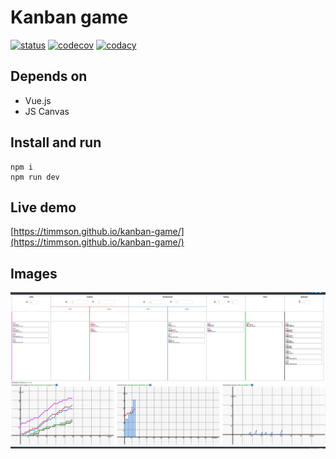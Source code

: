 # Kanban game

[![status](https://travis-ci.org/timmson/kanban-game.svg?branch=master)](https://travis-ci.org/timmson/kanban-game)
[![codecov](https://codecov.io/gh/timmson/kanban-game/branch/master/graph/badge.svg)](https://codecov.io/gh/timmson/kanban-game)
[![codacy](https://api.codacy.com/project/badge/Grade/846a907647054e34bf6fe0bf1bca8ff1)](https://www.codacy.com/app/timmson666/kanban-game)

## Depends on
* Vue.js
* JS Canvas

## Install and run
```
npm i
npm run dev
```

## Live demo
[https://timmson.github.io/kanban-game/](https://timmson.github.io/kanban-game/)


## Images
![game](https://raw.githubusercontent.com/timmson/kanban-game/master/game.png)
